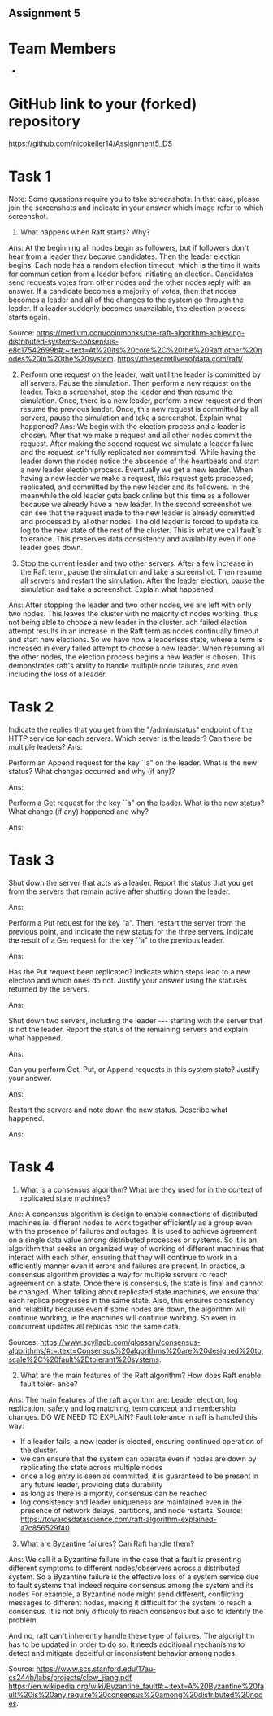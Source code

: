 Assignment 5 
---------------------

# Team Members

- 

# GitHub link to your (forked) repository

https://github.com/nicokeller14/Assignment5_DS

# Task 1

Note: Some questions require you to take screenshots. In that case, please join the screenshots and indicate in your answer which image refer to which screenshot.

1. What happens when Raft starts? Why?

Ans: At the beginning all nodes begin as followers, but if followers don't hear from a leader they become candidates. Then the leader election begins. 
Each node has a random election timeout, which is the time it waits for communication from a leader before initiating an election.  Candidates send requests 
votes from other nodes and the other nodes reply with an answer. If a candidate becomes a majority of votes, then that nodes becomes a leader
and all of the changes to the system go through the leader. If a leader suddenly becomes unavailable, the election process starts again.


Source: https://medium.com/coinmonks/the-raft-algorithm-achieving-distributed-systems-consensus-e8c17542699b#:~:text=At%20its%20core%2C%20the%20Raft,other%20nodes%20in%20the%20system.
https://thesecretlivesofdata.com/raft/

2. Perform one request on the leader, wait until the leader is committed by all servers. Pause the simulation.
Then perform a new request on the leader. Take a screenshot, stop the leader and then resume the simulation.
Once, there is a new leader, perform a new request and then resume the previous leader. Once, this new request is committed by all servers, pause the simulation and take a screenshot. Explain what happened?
Ans: We begin with the election process and a leader is chosen. After that we make a request and all other nodes commit the request.
After making the second request we simulate a leader failure and the request isn't fully replicated nor commmited.
While having the leader down the nodes notice the abscence of the heartbeats and start a new leader election process.
Eventually we get a new leader. When having a new leader we make a request, this request gets  processed, replicated, and committed by the new leader and its followers. 
In the meanwhile the old leader gets back online but this time as a follower because we already have a new leader. In the second screenshot
we can see that the request made to the new leader is already committed and processed by al other nodes. The old leader is forced to
update its log to the new state of the rest of the cluster. This is what we call fault`s tolerance. This preserves data consistency and 
availability even if one leader goes down.

3. Stop the current leader and two other servers. After a few increase in the Raft term, pause the simulation and take a screenshot. 
Then resume all servers and restart the simulation. After the leader election, pause the simulation and take a screenshot. Explain what happened.

Ans: After stopping the leader and two other nodes, we are left with only two nodes. This leaves the cluster with no majority of nodes working,
thus not being able to choose a new leader in the cluster. ach failed election attempt results in an increase in the Raft term as nodes continually timeout and start 
new elections. So we have now a leaderless state, where a term is increased in every failed attempt to choose a new leader.
When resuming all the other nodes, the election process begins a new leader is chosen. This demonstrates raft's ability to handle multiple node failures, 
and even including the loss of a leader. 

# Task 2

Indicate the replies that you get from the "/admin/status" endpoint of the HTTP service for each servers. Which server is the leader? Can there be multiple leaders?
Ans:

Perform an Append request for the key ``a" on the leader. What is the new status? What changes occurred and why (if any)?

Ans: 

Perform a Get request for the key ``a" on the leader. What is the new status? What change (if any) happened and why?

Ans:



# Task 3

Shut down the server that acts as a leader. Report the status that you get from the servers that remain active after shutting down the leader.

Ans:

 Perform a Put request for the key "a". Then, restart the server from the previous point, and indicate the new status for the three servers. Indicate the result of a Get request for the key ``a" to the previous leader.

Ans:

Has the Put request been replicated? Indicate which steps lead to a new election and which ones do not. Justify your answer using the statuses returned by the servers.

Ans:

Shut down two servers, including the leader --- starting with the server that is not the leader. Report the status of the remaining servers and explain what happened.

Ans:

Can you perform Get, Put, or Append requests in this system state? Justify your answer.

Ans:

Restart the servers and note down the new status. Describe what happened.

Ans:




# Task 4

1. What is a consensus algorithm? What are they used for in the context of replicated state machines? 

Ans: A consensus algorithm is design to enable connections of distributed machines ie. different nodes to work together efficiently as a group
even with the presence of failures and outages. It is used to achieve agreement on a single data value among distributed processes or systems. 
So it is an algorithm that seeks an organized way of working of different machines that interact with 
each other, ensuring that they will continue to work in a efficiently manner even if errors and failures are present.
In practice, a consensus algorithm provides a way for multiple servers ro reach agreement on a state. Once there is consensus, the state is final and cannot
be changed.
When talking about replicated state machines, we ensure that each replica progresses in the same state. Also, this ensures consistency and 
reliability because even if some nodes are down, the algorithm will continue working, ie the machines will continue working.
So even in concurrent updates all replicas hold the same data.

Sources: https://www.scylladb.com/glossary/consensus-algorithms/#:~:text=Consensus%20algorithms%20are%20designed%20to,scale%2C%20fault%2Dtolerant%20systems.

2. What are the main features of the Raft algorithm? How does Raft enable fault toler- ance?

Ans: The main features of the raft algorithm are: Leader election, log replication, safety and log matching, term concept and membership changes.
DO WE NEED TO EXPLAIN?
Fault tolerance in raft is handled this way:
- If a leader fails, a new leader is elected, ensuring continued operation of the cluster.
- we can ensure that the system can operate even if nodes are down by replicating the state across multiple nodes
- once a log entry is seen as committed, it is guaranteed to be present in any future leader, providing data durability
- as long as there is a mjority, consensus can be reached
- log consistency and leader uniqueness are maintained even in the presence of network delays, partitions, and node restarts.
Source: https://towardsdatascience.com/raft-algorithm-explained-a7c856529f40


3. What are Byzantine failures? Can Raft handle them?

Ans: We call it a Byzantine failure in the case that a fault is presenting different symptoms to different nodes/observers across
a distributed system. So a Byzantine failure is the effective loss of a system service due to fault systems that indeed require consensus among the system
and its nodes For example, a Byzantine node might send different, conflicting messages to different nodes, making it difficult for the system to reach a consensus.
It is not only difficuly to reach consensus but also to identify the problem.

And no, raft can't inherently handle these type of failures. The algorightm has to be updated in order to do so.
It needs additional mechanisms to detect and mitigate deceitful or inconsistent behavior among nodes. 


Source: https://www.scs.stanford.edu/17au-cs244b/labs/projects/clow_jiang.pdf
https://en.wikipedia.org/wiki/Byzantine_fault#:~:text=A%20Byzantine%20fault%20is%20any,require%20consensus%20among%20distributed%20nodes.